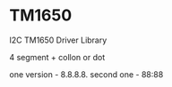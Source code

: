# TM1650
I2C TM1650 Driver Library

4 segment + collon or dot

one version - 8.8.8.8.
second one - 88:88


